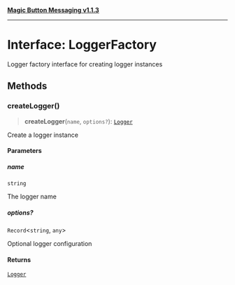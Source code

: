 [**Magic Button Messaging v1.1.3**](../README.md)

***

# Interface: LoggerFactory

Logger factory interface for creating logger instances

## Methods

### createLogger()

> **createLogger**(`name`, `options?`): [`Logger`](Logger.md)

Create a logger instance

#### Parameters

##### name

`string`

The logger name

##### options?

`Record`\<`string`, `any`\>

Optional logger configuration

#### Returns

[`Logger`](Logger.md)
